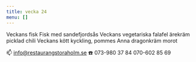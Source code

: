 ```yaml
---
title: vecka 24
menu: []
---
```

Veckans fisk
Fisk med sandefjordsås 
Veckans vegetariska
falafel ärekräm picklad chili
Veckans kött
kyckling, pommes Anna dragonkräm morot


📫 info@restaurangstoraholm.se
☎️ 073-980 37 84
070-602 85 69
